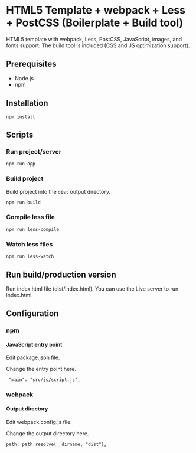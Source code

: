 # HTML5 Template + webpack + Less + PostCSS (Boilerplate + Build tool)

HTML5 template with webpack, Less, PostCSS, JavaScript, images, and fonts support.
The build tool is included (CSS and JS optimization support).

## Prerequisites

- Node.js
- npm

## Installation

```npm install```

## Scripts

### Run project/server

``` npm run app ```

### Build project

Build project into the ```dist``` output directory.

``` npm run build ```

### Compile less file

``` npm run less-compile ```

### Watch less files

``` npm run less-watch ```

## Run build/production version

Run index.html file (dist/index.html).
You can use the Live server to run index.html.

## Configuration

### npm 
#### JavaScript entry point

Edit package.json file.

Change the entry point here.

``` "main": "src/js/script.js",```

### webpack
#### Output directory

Edit webpack.config.js file.

Change the output directory here.

```path: path.resolve(__dirname, "dist"),```
